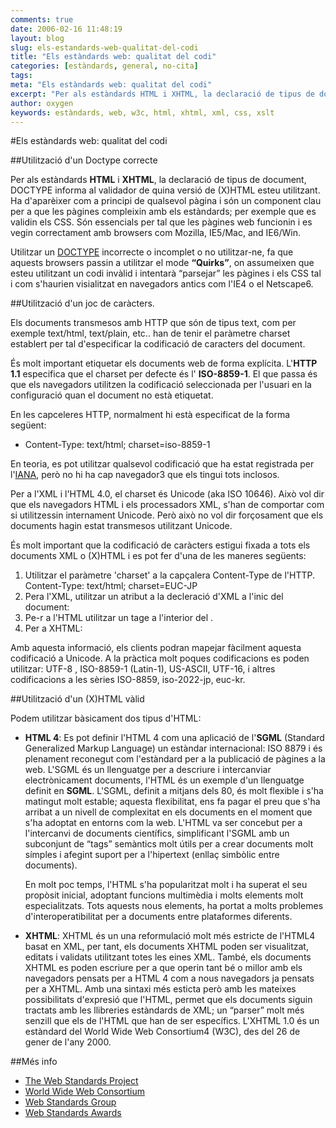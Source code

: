```yaml
---
comments: true
date: 2006-02-16 11:48:19
layout: blog
slug: els-estandards-web-qualitat-del-codi
title: "Els estàndards web: qualitat del codi"
categories: [estàndards, general, no-cita]
tags:
meta: "Els estàndards web: qualitat del codi"
excerpt: "Per als estàndards HTML i XHTML, la declaració de tipus de document, DOCTYPE informa al validador de quina versió de (X)HTML esteu utilitzant"
author: oxygen
keywords: estàndards, web, w3c, html, xhtml, xml, css, xslt
---
```


#Els estàndards web: qualitat del codi

##Utilització d'un Doctype correcte

Per als estàndards **HTML** i **XHTML**, la declaració de tipus de document, DOCTYPE informa al validador de quina versió de (X)HTML esteu utilitzant. Ha d'aparèixer com a principi de qualsevol pàgina i són un component clau per a que les pàgines compleixin amb els estàndards;  per exemple que es validin els CSS. Són essencials per tal que les pàgines web funcionin i es vegin correctament amb browsers com Mozilla, IE5/Mac, and IE6/Win.

Utilitzar un [DOCTYPE](http://www.w3.org/QA/2002/04/Web-Quality 'W3C QA - How to achieve Web standards and quality on your Web site?') incorrecte o incomplet o no utilitzar-ne, fa que aquests browsers passin a utilitzar el mode **“Quirks”**, on assumeixen que esteu utilitzant un codi invàlid i intentarà “parsejar” les pàgines i els CSS tal i com s'haurien visialitzat en navegadors antics com l'IE4 o el Netscape6.

##Utilització d'un joc de caràcters.

Els documents transmesos amb HTTP que són de tipus text, com per exemple text/html, text/plain, etc.. han de tenir el paràmetre charset establert per tal d'especificar la codificació de caracters del document.

És molt important etiquetar els documents web de forma explícita. L'**HTTP 1.1** especifica que el charset per defecte és l' **ISO-8859-1**. El que passa és que els navegadors utilitzen la codificació seleccionada per l'usuari en la configuració quan el document no està etiquetat.

En les capceleres HTTP, normalment hi està especificat de la forma següent:

- Content-Type: text/html; charset=iso-8859-1

En teoria, es pot utilitzar qualsevol codificació que ha estat registrada per l'[IANA](http://www.iana.org/assignments/character-sets/character-sets.xhtml 'Character Sets'), però no hi ha cap navegador3 que els tingui tots inclosos.

Per a l'XML i l'HTML 4.0, el charset és Unicode (aka ISO 10646). Això vol dir que els navegadors HTML i els processadors XML, s'han de comportar com si utilitzessin internament Unicode. Però això no vol dir forçosament que els documents hagin estat transmesos utilitzant Unicode.

És molt important que la codificació de caràcters estigui fixada a tots els documents XML o (X)HTML i es pot fer d'una de les maneres següents:

1. Utilitzar el paràmetre 'charset' a la capçalera Content-Type de l'HTTP. Content-Type: text/html; charset=EUC-JP
2. Pera l'XML, utilitzar un atribut a la decleració d'XML a l'inic del document:<?xml version="1.0" encoding="iso-8859-1" ?>
3. Pe-r a l'HTML utilitzar un tage <meta> a l'interior del <head>. <meta http-equiv="Content-Type" content="text/html;charset=utf-8" >
4. Per a XHTML: <meta http-equiv="Content-Type" content="text/html;charset=utf-8" />

Amb aquesta informació, els clients podran mapejar fàcilment aquesta codificació a Unicode. A la pràctica molt poques codificacions es poden utilitzar: UTF-8 , ISO-8859-1 (Latin-1), US-ASCII, UTF-16, i altres codificacions a les sèries ISO-8859, iso-2022-jp, euc-kr.

##Utilització d'un (X)HTML vàlid

Podem utilitzar bàsicament dos tipus d'HTML:

- **HTML 4**: Es pot definir l'HTML 4 com una aplicació de l'**SGML** (Standard Generalized Markup Language) un estàndar internacional: ISO 8879 i és plenament reconegut com l'estàndard per a la publicació de pàgines a la web. L'SGML és un llenguatge per a descriure i intercanviar electrònicament documents, l'HTML és un exemple d'un llenguatge definit en **SGML**. L'SGML, definit a mitjans dels 80, és molt flexible i s'ha matingut molt estable; aquesta flexibilitat, ens fa pagar el preu que s'ha arribat a un nivell de complexitat en els documents en el moment que s'ha adoptat en entorns com la web. L'HTML va ser concebut per a l'intercanvi de documents científics, simplificant l'SGML amb un subconjunt de “tags” semàntics molt útils per a crear documents molt símples i afegint suport per a l'hipertext (enllaç simbòlic entre documents).

	En molt poc temps, l'HTML s'ha popularitzat molt i ha superat el seu propòsit inicial, adoptant funcions multimèdia i molts elements molt especialitzats. Tots aquests nous elements, ha portat a molts problemes d'interoperatibilitat per a documents entre plataformes diferents.

- **XHTML**: XHTML és un una reformulació molt més estricte de l'HTML4 basat en XML, per tant, els documents XHTML poden ser visualitzat, editats i validats utilitzant totes les eines XML. També, els documents XHTML es poden escriure per a que operin tant bé o millor amb els navegadors pensats per a HTML 4 com a nous navegadors ja pensats per a XHTML. Amb una sintaxi més esticta però amb les mateixes possibilitats d'expresió que l'HTML, permet que els documents siguin tractats amb les llibreries estàndards de XML; un “parser” molt més senzill que els de l'HTML que han de ser específics. L'XHTML 1.0 és un estàndard del World Wide Web Consortium4 (W3C), des del 26 de gener de l'any 2000.

##Més info

- [The Web Standards Project](http://www.webstandards.org/ 'The Web Standards Project')
- [World Wide Web Consortium](http://www.w3.org/ 'World Wide Web Consortium')
- [Web Standards Group](http://webstandardsgroup.org/ 'Web Standards Group')
- [Web Standards Awards](http://www.webstandardsawards.com/ 'Web Standards Awards')